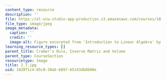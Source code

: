 ```yaml
---
content_type: resource
description: ''
file: https://ol-ocw-studio-app-production.s3.amazonaws.com/courses/18-06sc-linear-algebra-fall-2011/1828f1c485c038a6689765143db8b90e_2_7.jpg
file_type: image/jpeg
image_metadata:
  caption: ''
  credit: ''
  image-alt: Figure excerpted from 'Introduction to Linear Algebra' by G.S. Strang
learning_resource_types: []
parent_title: Cramer's Rule, Inverse Matrix and Volume
parent_type: CourseSection
resourcetype: Image
title: 2_7.jpg
uid: 1828f1c4-85c0-38a6-6897-65143db8b90e
---
```

